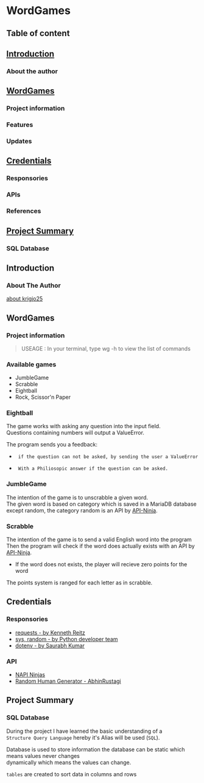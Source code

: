 #   WordGames

## Table of content

## [Introduction](#Introduction)
### About the author

## [WordGames](#WordGames)
### Project information 
### Features
### Updates

## [Credentials](#Credentials)
### Responsories
### APIs
### References

## [Project Summary](#project-summary)
### SQL Database


## Introduction

### About The Author
[about krigjo25](https://github.com/krigjo25/)


##  WordGames

### Project information

> USEAGE : In your terminal, type wg -h to view the list of commands

### Available games

*   JumbleGame
*   Scrabble
*   Eightball
*   Rock, Scissor'n Paper


### Eightball

The game works with asking any question into the input field.<br>
Questions containing numbers will output a ValueError.

The program sends you a feedback:

*      if the question can not be asked, by sending the user a ValueError

*      With a Philiosopic answer if the question can be asked.

### JumbleGame

The intention of the game is to unscrabble a given word.<br>
The given word is based on category which is saved in a MariaDB database<br>
except random, the category random is an API by [API-Ninja](https://api-ninjas.com/).

### Scrabble

The intention of the game is to send a valid English word into the program<br>
Then the program will check if the word does actually exists with an API by [API-Ninja](https://api-ninjas.com/).

-   If the word does not exists, the player will recieve zero points for the word

The points system is ranged for each letter as in scrabble.

## Credentials

### Responsories

-   [requests  - by Kenneth Reitz](https://requests.readthedocs.io/en/latest/)
-   [sys, random -  by Python developer team]()
-   [dotenv -   by Saurabh Kumar](https://github.com/theskumar/python-dotenv)


### API

-   [NAPI Ninjas](https://api-ninjas.com/)<br>
-   [Random Human Generator - AbhinRustagi](https://randomuser.me/)<br>

## Project Summary

### SQL Database

During the project I have learned the basic understanding of a<br>
`Structure Query Language` hereby it's Alias will be used (`SQL`).

Database is used to store information the database can be static which means values never changes<br>
dynamically which means the values can change.

`tables` are created to sort data in columns and rows
